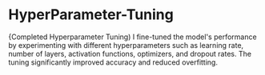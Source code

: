 # HyperParameter-Tuning
{Completed Hyperparameter Tuning) I fine-tuned the model's performance by experimenting with different hyperparameters such as learning rate, number of layers, activation functions, optimizers, and dropout rates. The tuning significantly improved accuracy and reduced overfitting.
